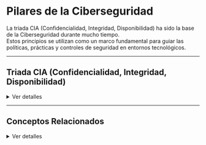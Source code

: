 # Pilares de la Ciberseguridad

La triada CIA (Confidencialidad, Integridad, Disponibilidad) ha sido la base de la Ciberseguridad durante mucho tiempo.  
Estos principios se utilizan como un marco fundamental para guiar las políticas, prácticas y controles de seguridad en entornos tecnológicos.  

---

## Triada CIA (Confidencialidad, Integridad, Disponibilidad)

<details>
<summary>Ver detalles</summary>

### Confidencialidad
Garantiza que la información no sea accedida ni revelada a personas no autorizadas.  
Controles típicos:
- La información en un sistema no puede ser consultada sin autorización.  
- La información transmitida de un punto A a un punto B no puede ser leída sin permiso.  

---

### Integridad
Asegura que la información sea exacta y completa durante todo su ciclo de vida.  
Controles típicos:
- Los datos almacenados no pueden ser modificados sin conocimiento del propietario.  
- La información transmitida no puede ser alterada sin detección.  

---

### Disponibilidad
Garantiza que la información esté disponible siempre que se necesite.  
Controles típicos:
- Los sistemas y datos deben ser accesibles de manera confiable.  

</details>

---

## Conceptos Relacionados

<details>
<summary>Ver detalles</summary>

### Autenticación
- Proceso de verificar la identidad de un usuario.  
- Ejemplo: nombre de usuario + contraseña, biometría, tokens.  

### Autorización
- Paso que sigue a la autenticación.  
- Define qué recursos y acciones puede realizar un usuario autenticado.  
- Basado en políticas de acceso.  

### No Repudio
- Garantiza que:
  - El receptor no pueda negar haber recibido la información.  
  - El emisor no pueda negar haberla enviado.  
- Se logra con técnicas como firmas digitales y logs auditables.  

</details>
